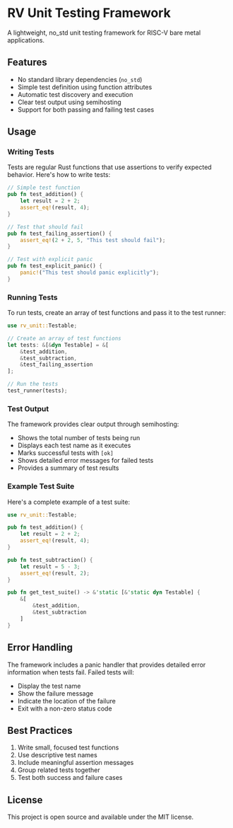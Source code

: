 # RV Unit Testing Framework

A lightweight, no_std unit testing framework for RISC-V bare metal applications.

## Features

- No standard library dependencies (`no_std`)
- Simple test definition using function attributes
- Automatic test discovery and execution
- Clear test output using semihosting
- Support for both passing and failing test cases

## Usage

### Writing Tests

Tests are regular Rust functions that use assertions to verify expected behavior. Here's how to write tests:

```rust
// Simple test function
pub fn test_addition() {
    let result = 2 + 2;
    assert_eq!(result, 4);
}

// Test that should fail
pub fn test_failing_assertion() {
    assert_eq!(2 + 2, 5, "This test should fail");
}

// Test with explicit panic
pub fn test_explicit_panic() {
    panic!("This test should panic explicitly");
}
```

### Running Tests

To run tests, create an array of test functions and pass it to the test runner:

```rust
use rv_unit::Testable;

// Create an array of test functions
let tests: &[&dyn Testable] = &[
    &test_addition,
    &test_subtraction,
    &test_failing_assertion
];

// Run the tests
test_runner(tests);
```

### Test Output

The framework provides clear output through semihosting:

- Shows the total number of tests being run
- Displays each test name as it executes
- Marks successful tests with `[ok]`
- Shows detailed error messages for failed tests
- Provides a summary of test results

### Example Test Suite

Here's a complete example of a test suite:

```rust
use rv_unit::Testable;

pub fn test_addition() {
    let result = 2 + 2;
    assert_eq!(result, 4);
}

pub fn test_subtraction() {
    let result = 5 - 3;
    assert_eq!(result, 2);
}

pub fn get_test_suite() -> &'static [&'static dyn Testable] {
    &[
        &test_addition,
        &test_subtraction
    ]
}
```

## Error Handling

The framework includes a panic handler that provides detailed error information when tests fail. Failed tests will:

- Display the test name
- Show the failure message
- Indicate the location of the failure
- Exit with a non-zero status code

## Best Practices

1. Write small, focused test functions
2. Use descriptive test names
3. Include meaningful assertion messages
4. Group related tests together
5. Test both success and failure cases

## License

This project is open source and available under the MIT license.